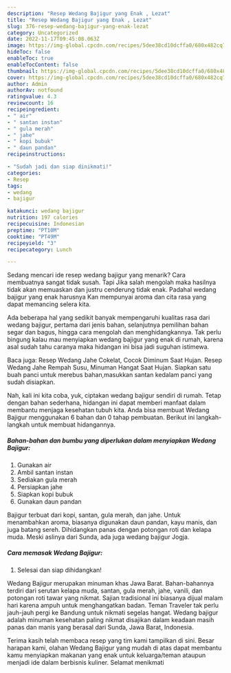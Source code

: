 ```yaml
---
description: "Resep Wedang Bajigur yang Enak , Lezat"
title: "Resep Wedang Bajigur yang Enak , Lezat"
slug: 376-resep-wedang-bajigur-yang-enak-lezat
category: Uncategorized
date: 2022-11-17T09:45:08.063Z
image: https://img-global.cpcdn.com/recipes/5dee38cd10dcffa0/680x482cq70/wedang-bajigur-foto-resep-utama.jpg
hideToc: false
enableToc: true
enableTocContent: false
thumbnail: https://img-global.cpcdn.com/recipes/5dee38cd10dcffa0/680x482cq70/wedang-bajigur-foto-resep-utama.jpg
cover: https://img-global.cpcdn.com/recipes/5dee38cd10dcffa0/680x482cq70/wedang-bajigur-foto-resep-utama.jpg
author: Admin
authorAv: notfound
ratingvalue: 4.3
reviewcount: 16
recipeingredient:
- " air"
- " santan instan"
- " gula merah"
- " jahe"
- " kopi bubuk"
- " daun pandan"
recipeinstructions:

- "Sudah jadi dan siap dinikmati!"
categories:
- Resep
tags:
- wedang
- bajigur

katakunci: wedang bajigur 
nutrition: 197 calories
recipecuisine: Indonesian
preptime: "PT10M"
cooktime: "PT49M"
recipeyield: "3"
recipecategory: Lunch

---
```



Sedang mencari ide resep wedang bajigur yang menarik? Cara membuatnya sangat tidak susah. Tapi Jika salah mengolah maka hasilnya tidak akan memuaskan dan justru cenderung tidak enak. Padahal wedang bajigur yang enak harusnya Kan mempunyai aroma dan cita rasa yang dapat memancing selera kita.


Ada beberapa hal yang sedikit banyak mempengaruhi kualitas rasa dari wedang bajigur, pertama dari jenis bahan, selanjutnya pemilihan bahan segar dan bagus, hingga cara mengolah dan menghidangkannya. Tak perlu bingung kalau mau menyiapkan wedang bajigur yang enak di rumah, karena asal sudah tahu caranya maka hidangan ini bisa jadi suguhan istimewa.

Baca juga: Resep Wedang Jahe Cokelat, Cocok Diminum Saat Hujan. Resep Wedang Jahe Rempah Susu, Minuman Hangat Saat Hujan. Siapkan satu buah panci untuk merebus bahan,masukkan santan kedalam panci yang sudah disiapkan.


Nah, kali ini kita coba, yuk, ciptakan wedang bajigur sendiri di rumah. Tetap dengan bahan sederhana, hidangan ini dapat memberi manfaat dalam membantu menjaga kesehatan tubuh kita. Anda bisa membuat Wedang Bajigur menggunakan 6 bahan dan 0 tahap pembuatan. Berikut ini langkah-langkah untuk membuat hidangannya.

<!--inarticleads1-->

##### Bahan-bahan dan bumbu yang diperlukan dalam menyiapkan Wedang Bajigur:

1. Gunakan  air
1. Ambil  santan instan
1. Sediakan  gula merah
1. Persiapkan  jahe
1. Siapkan  kopi bubuk
1. Gunakan  daun pandan


Bajigur terbuat dari kopi, santan, gula merah, dan jahe. Untuk menambahkan aroma, biasanya digunakan daun pandan, kayu manis, dan juga batang sereh. Dihidangkan panas dengan potongan roti dan kelapa muda. Meski aslinya dari Sunda, ada juga wedang bajigur Jogja. 

<!--inarticleads2-->

##### Cara memasak Wedang Bajigur:


1. Selesai dan siap dihidangkan!

Wedang Bajigur merupakan minuman khas Jawa Barat. Bahan-bahannya terdiri dari serutan kelapa muda, santan, gula merah, jahe, vanili, dan potongan roti tawar yang nikmat. Sajian tradisional ini biasanya dijual malam hari karena ampuh untuk menghangatkan badan. Teman Traveler tak perlu jauh-jauh pergi ke Bandung untuk nikmati segelas hangat. Wedang bajigur adalah minuman kesehatan paling nikmat disajikan dalam keadaan masih panas dan manis yang berasal dari Sunda, Jawa Barat, Indonesia. 

Terima kasih telah membaca resep yang tim kami tampilkan di sini. Besar harapan kami, olahan Wedang Bajigur yang mudah di atas dapat membantu kamu menyiapkan makanan yang enak untuk keluarga/teman ataupun menjadi ide dalam berbisnis kuliner. Selamat menikmati
